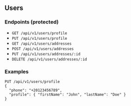 ## Users

### Endpoints (protected)
- `GET /api/v1/users/profile`
- `PUT /api/v1/users/profile`
- `GET /api/v1/users/addresses`
- `POST /api/v1/users/addresses`
- `PUT /api/v1/users/addresses/:id`
- `DELETE /api/v1/users/addresses/:id`

### Examples
```
PUT /api/v1/users/profile
{
  "phone": "+20123456789",
  "profile": { "firstName": "John", "lastName": "Doe" }
}
```


